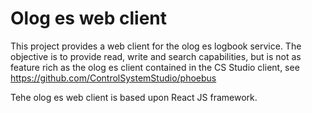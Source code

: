 # Olog es web client

This project provides a web client for the olog es logbook service. The objective is to provide read, write and search capabilities, but is not as feature rich as the olog es client contained in the CS Studio client, see https://github.com/ControlSystemStudio/phoebus

Tehe olog es web client is based upon React JS framework.



